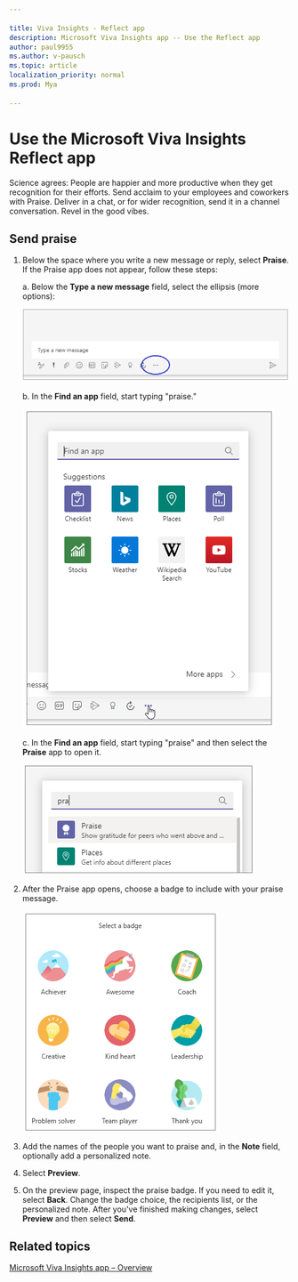 ```yaml
---

title: Viva Insights - Reflect app
description: Microsoft Viva Insights app -- Use the Reflect app
author: paul9955
ms.author: v-pausch
ms.topic: article
localization_priority: normal 
ms.prod: Mya

---
```


# Use the Microsoft Viva Insights Reflect app 

<!-- THIS CONTENT IS FROM https://support.microsoft.com/en-us/office/send-praise-to-people-50f26b47-565f-40fe-8642-5ca2a5ed261e?ui=en-US&amp;rs=en-US&amp;ad=US -->

Science agrees: People are happier and more productive when they get recognition for their efforts. Send acclaim to your employees and coworkers with Praise. Deliver in a chat, or for wider recognition, send it in a channel conversation. Revel in the good vibes.

## Send praise 

1. Below the space where you write a new message or reply, select **Praise**. If the Praise app does not appear, follow these steps:

   a. Below the **Type a new message** field, select the ellipsis (more options):
   
   ![Ellipsis](images/type-new-msg.png)
   
   b. In the **Find an app** field, start typing "praise." 
   
   ![Find an app field](images/find-an-app.png)

   c. In the **Find an app** field, start typing "praise" and then select the **Praise** app to open it.  
   
   ![Select icon for Praise app](images/find-app-praise.png)   

2. After the Praise app opens, choose a badge to include with your praise message.

   ![Choose badge](images/praise-badges.png)

3. Add the names of the people you want to praise and, in the **Note** field, optionally add a personalized note.

4. Select **Preview**.

5. On the preview page, inspect the praise badge. If you need to edit it, select **Back**. Change the badge choice, the recipients list, or the personalized note. After you've finished making changes, select **Preview** and then select **Send**.

## Related topics

[Microsoft Viva Insights app &ndash; Overview](teams-app.md)

 
